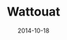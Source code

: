 ---
layout: post
title: "Wattouat"
date: 2014-10-18
categories: [Horde]
image: http://www.pokepedia.fr/images/7/7f/Wattouat-HGSS.png
caught: Wattouat
location: Route 12
level: 13
version: X
---
